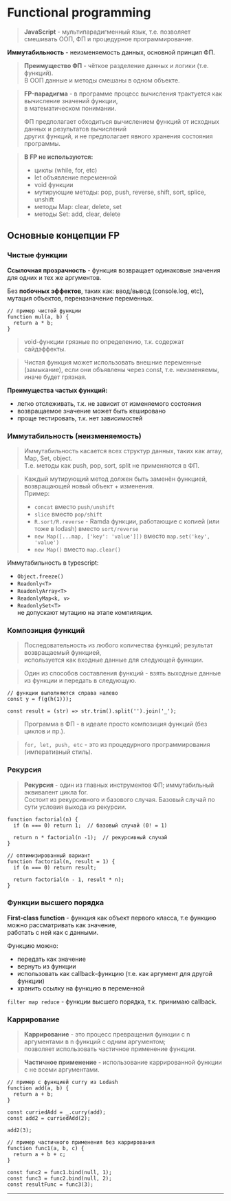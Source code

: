 # Functional programming

> **JavaScript** - мультипарадигменный язык, т.е. позволяет смешивать ООП, ФП и процедурное программирование.

**Иммутабильность** - неизменяемость данных, основной принцип ФП.

> **Преимущество ФП** - чёткое разделение данных и логики (т.е. функций).  
> В ООП данные и методы смешаны в одном объекте.

> **FP-парадигма** - в программе процесс вычисления трактуется как вычисление значений функции,  
>  в математическом понимании.  
>
> ФП предполагает обходиться вычислением функций от исходных данных и результатов вычислений  
> других функций, и не предполагает явного хранения состояния программы.

> **В FP не используются:**
> - циклы (while, for, etc)
> - let объявление переменной
> - void функции
> - мутирующие методы: pop, push, reverse, shift, sort, splice, unshift
> - методы Map: clear, delete, set
> - методы Set: add, clear, delete

## Основные концепции FP

### Чистые функции

**Ссылочная прозрачность** - функция возвращает одинаковые значения для одних и тех же аргументов.

Без **побочных эффектов**, таких как: ввод/вывод (console.log, etc), мутация объектов, переназначение переменных.

```
// пример чистой функции
function mul(a, b) {
  return a * b;
}
```

> void-функции грязные по определению, т.к. содержат сайдэффекты.

> Чистая функция может использовать внешние переменные (замыкание), если они объявлены через const, т.е. неизменяемы, иначе будет грязная.

**Преимущества частых функций:**
- легко отслеживать, т.к. не зависит от изменяемого состояния
- возвращаемое значение может быть кешировано
- проще тестировать, т.к. нет зависимостей

### Иммутабильность (неизменяемость)

> Иммутабильность касается всех структур данных, таких как array, Map, Set, object.  
> Т.е. методы как push, pop, sort, split не применяются в ФП.  

> Каждый мутирующий метод должен быть заменён функцией, возвращающей новый объект + изменения.  
> Пример:  
> - `concat` вместо `push/unshift`  
> - `slice` вместо `pop/shift`  
> - `R.sort/R.reverse` - Ramda функции, работающие с копией (или тоже в lodash) вместо `sort/reverse`  
> - `new Map([...map, ['key': 'value']])` вместо `map.set('key', 'value')`  
> - `new Map()` вместо `map.clear()`  

Иммутабильность в typescript:  
- `Object.freeze()`
- `Readonly<T>`
- `ReadonlyArray<T>`
- `ReadonlyMap<k, v>`
- `ReadonlySet<T>`  
не допускают мутацию на этапе компиляции.

### Композиция функций

> Последовательность из любого количества функций; результат возвращаемый функцией,  
> используется как входные данные для следующей функции.

> Один из способов составления функций - взять выходные данные из функции и передать в следующую.

```
// функции выполняются справа налево
const y = f(g(h(1)));

const result = (str) => str.trim().split('').join('_');
```

> Программа в ФП - в идеале просто композиция функций (без циклов и пр.).

> `for, let, push, etc` - это из процедурного программирования (императивный стиль).

### Рекурсия

> **Рекурсия** - один из главных инструментов ФП; иммутабильный эквивалент цикла for.  
> Состоит из рекурсивного и базового случая. Базовый случай по сути условия выхода из рекурсии.

```
function factorial(n) {
  if (n === 0) return 1;  // базовый случай (0! = 1)

  return n * factorial(n -1);  // рекурсивный случай
}

// оптимизированный вариант
function factorial(n, result = 1) {
  if (n === 0) return result;

  return factorial(n - 1, result * n);
}
```

### Функции высшего порядка

**First-class function** - функция как объект первого класса, т.е функцию можно рассматривать как значение,  
работать с ней как с данными.  

Функцию можно:  
- передать как значение
- вернуть из функции
- использовать как callback-функцию (т.е. как аргумент для другой функции)
- хранить ссылку на функцию в переменной

`filter map reduce` - функции высшего порядка, т.к. принимаю callback.

### Каррирование

> **Каррирование** - это процесс превращения функции с n аргументами в n функций с одним аргументом;  
> позволяет использовать частичное применение функции.

> **Частичное применение** - использование каррированной функции с не всеми аргументами.

```
// пример с функцией curry из Lodash
function add(a, b) {
  return a + b;
}

const curriedAdd = _.curry(add);
const add2 = curriedAdd(2);

add2(3);
```

```
// пример частичного применения без каррирования
function func1(a, b, c) {
  return a + b + c;
}

const func2 = func1.bind(null, 1);
const func3 = func2.bind(null, 2);
const resultFunc = func3(3);
```

___

